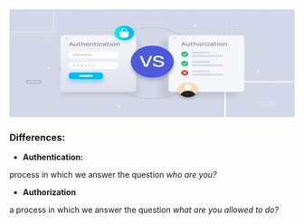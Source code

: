 
<img src="../../img/authn-authz.png" alt="Authn vs Authz" width="800" height="190"/>

### **Differences:** 

* **Authentication:** 

process in which we answer the question *who are you?*

* **Authorization**

a process in which we answer the question *what are you allowed to do?*